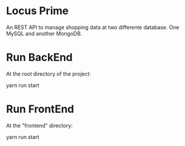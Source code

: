 # Locus Prime
An REST API to manage shopping data at two differente database. One MySQL and another MongoDB.

# Run BackEnd
At the root directory of the project:

yarn run start

# Run FrontEnd

At the "frontend" directory:

yarn run start

